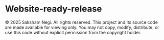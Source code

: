 # Website-ready-release
© 2025 Saksham Negi. All rights reserved.  This project and its source code are made available for viewing only.  You may not copy, modify, distribute, or use this code without explicit  permission from the copyright holder.
